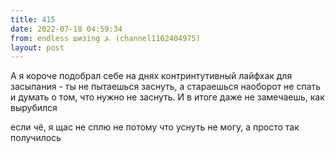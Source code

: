 ```yaml
---
title: 415
date: 2022-07-18 04:59:34
from: endless шизing ⍼ (channel1162404975)
layout: post
---
```


А я короче подобрал себе на днях контринтутивный лайфхак для засыпания - ты не пытаешься заснуть, а стараешься наоборот не спать и думать о том, что нужно не заснуть.
И в итоге даже не замечаешь, как вырубился

если чё, я щас не сплю не потому что уснуть не могу, а просто так получилось
